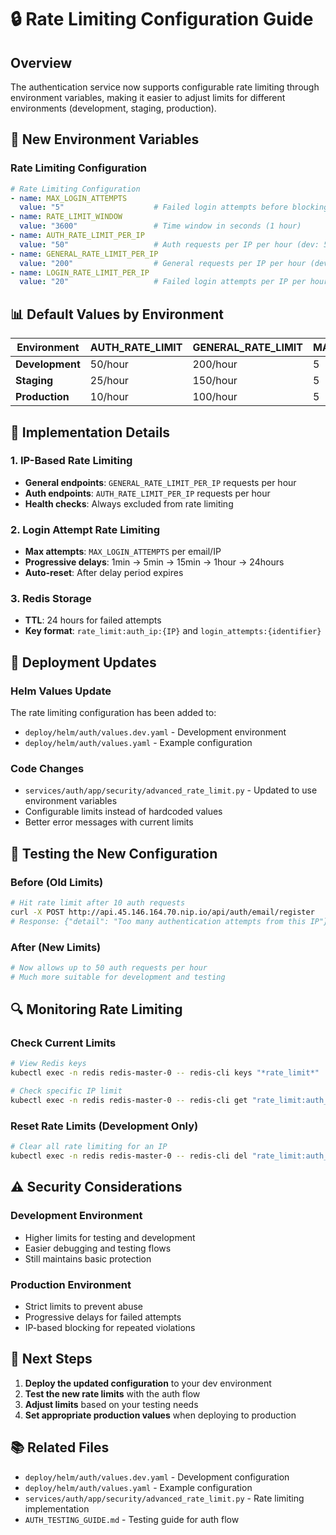 # 🔒 Rate Limiting Configuration Guide

## Overview
The authentication service now supports configurable rate limiting through environment variables, making it easier to adjust limits for different environments (development, staging, production).

## 🚀 New Environment Variables

### **Rate Limiting Configuration**
```yaml
# Rate Limiting Configuration
- name: MAX_LOGIN_ATTEMPTS
  value: "5"                    # Failed login attempts before blocking
- name: RATE_LIMIT_WINDOW
  value: "3600"                 # Time window in seconds (1 hour)
- name: AUTH_RATE_LIMIT_PER_IP
  value: "50"                   # Auth requests per IP per hour (dev: 50, prod: 10)
- name: GENERAL_RATE_LIMIT_PER_IP
  value: "200"                  # General requests per IP per hour (dev: 200, prod: 100)
- name: LOGIN_RATE_LIMIT_PER_IP
  value: "20"                   # Failed login attempts per IP per hour
```

## 📊 Default Values by Environment

| Environment | AUTH_RATE_LIMIT | GENERAL_RATE_LIMIT | MAX_LOGIN_ATTEMPTS |
|-------------|-----------------|-------------------|-------------------|
| **Development** | 50/hour | 200/hour | 5 |
| **Staging** | 25/hour | 150/hour | 5 |
| **Production** | 10/hour | 100/hour | 5 |

## 🔧 Implementation Details

### **1. IP-Based Rate Limiting**
- **General endpoints**: `GENERAL_RATE_LIMIT_PER_IP` requests per hour
- **Auth endpoints**: `AUTH_RATE_LIMIT_PER_IP` requests per hour
- **Health checks**: Always excluded from rate limiting

### **2. Login Attempt Rate Limiting**
- **Max attempts**: `MAX_LOGIN_ATTEMPTS` per email/IP
- **Progressive delays**: 1min → 5min → 15min → 1hour → 24hours
- **Auto-reset**: After delay period expires

### **3. Redis Storage**
- **TTL**: 24 hours for failed attempts
- **Key format**: `rate_limit:auth_ip:{IP}` and `login_attempts:{identifier}`

## 🚀 Deployment Updates

### **Helm Values Update**
The rate limiting configuration has been added to:
- `deploy/helm/auth/values.dev.yaml` - Development environment
- `deploy/helm/auth/values.yaml` - Example configuration

### **Code Changes**
- `services/auth/app/security/advanced_rate_limit.py` - Updated to use environment variables
- Configurable limits instead of hardcoded values
- Better error messages with current limits

## 🧪 Testing the New Configuration

### **Before (Old Limits)**
```bash
# Hit rate limit after 10 auth requests
curl -X POST http://api.45.146.164.70.nip.io/api/auth/email/register
# Response: {"detail": "Too many authentication attempts from this IP"}
```

### **After (New Limits)**
```bash
# Now allows up to 50 auth requests per hour
# Much more suitable for development and testing
```

## 🔍 Monitoring Rate Limiting

### **Check Current Limits**
```bash
# View Redis keys
kubectl exec -n redis redis-master-0 -- redis-cli keys "*rate_limit*"

# Check specific IP limit
kubectl exec -n redis redis-master-0 -- redis-cli get "rate_limit:auth_ip:YOUR_IP"
```

### **Reset Rate Limits (Development Only)**
```bash
# Clear all rate limiting for an IP
kubectl exec -n redis redis-master-0 -- redis-cli del "rate_limit:auth_ip:YOUR_IP"
```

## ⚠️ Security Considerations

### **Development Environment**
- Higher limits for testing and development
- Easier debugging and testing flows
- Still maintains basic protection

### **Production Environment**
- Strict limits to prevent abuse
- Progressive delays for failed attempts
- IP-based blocking for repeated violations

## 🎯 Next Steps

1. **Deploy the updated configuration** to your dev environment
2. **Test the new rate limits** with the auth flow
3. **Adjust limits** based on your testing needs
4. **Set appropriate production values** when deploying to production

## 📚 Related Files

- `deploy/helm/auth/values.dev.yaml` - Development configuration
- `deploy/helm/auth/values.yaml` - Example configuration
- `services/auth/app/security/advanced_rate_limit.py` - Rate limiting implementation
- `AUTH_TESTING_GUIDE.md` - Testing guide for auth flow
